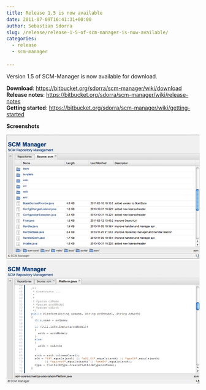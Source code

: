```yaml
---
title: Release 1.5 is now available
date: 2011-07-09T16:41:31+00:00
author: Sebastian Sdorra
slug: /release/release-1-5-of-scm-manager-is-now-available/
categories:
  - release
  - scm-manager

---
```

Version 1.5 of SCM-Manager is now available for download.

**Download**: <https://bitbucket.org/sdorra/scm-manager/wiki/download>  
**Release notes**: <https://bitbucket.org/sdorra/scm-manager/wiki/release-notes>  
**Getting started**: <https://bitbucket.org/sdorra/scm-manager/wiki/getting-started>

**Screenshots**

![](assets/release-1.5-01.jpg)![](assets/release-1.5-02.jpg)

